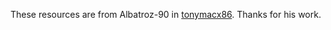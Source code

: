 These resources are from Albatroz-90 in [tonymacx86](http://www.tonymacx86.com/threads/guide-installation-of-usb-wireless-antenna-chipset-rt2870-rt3070-in-mac-os-x-10-11-x-el-capitan.183175/). Thanks for his work.